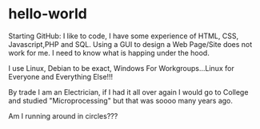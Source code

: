 # hello-world
Starting GitHub:
I like to code, I have some experience of HTML, CSS, Javascript,PHP and SQL. Using a GUI to design a Web Page/Site does not work for me. I need to know what is happing under the hood.

I use Linux, Debian to be exact, Windows For Workgroups...Linux for Everyone and Everything Else!!!

By trade I am an Electrician, if I had it all over again I would go to College and studied "Microprocessing" but that was soooo many years ago.

Am I running around in circles???
